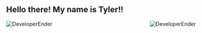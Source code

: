 ## Hello there! My name is Tyler!!

<p align="left"><img align="left" src="https://github-readme-stats.vercel.app/api?username=DeveloperEnder&show_icons=true&locale=en&layout=compact&theme=radical&count_private=true" alt="DeveloperEnder" /></p>

 <p><img align="right" src="https://github-readme-streak-stats.herokuapp.com/?user=DeveloperEnder&theme=radical" alt="DeveloperEnder" /></p>
